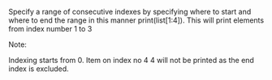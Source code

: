 
Specify a range of consecutive indexes by specifying where to start and where to end the range in this manner
print(list[1:4]).
This will print elements from index number 
1 to 3


Note:

Indexing starts from 0.
Item on index no 
4
4 will not be printed as the end index is excluded.
